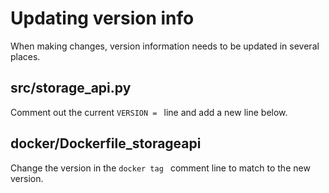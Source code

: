 # Updating version info

When making changes, version information needs to be updated in several places.

## src/storage_api.py

Comment out the current `VERSION = ` line and add a new line below.

## docker/Dockerfile_storageapi

Change the version in the `docker tag ` comment line to match to the new version.
